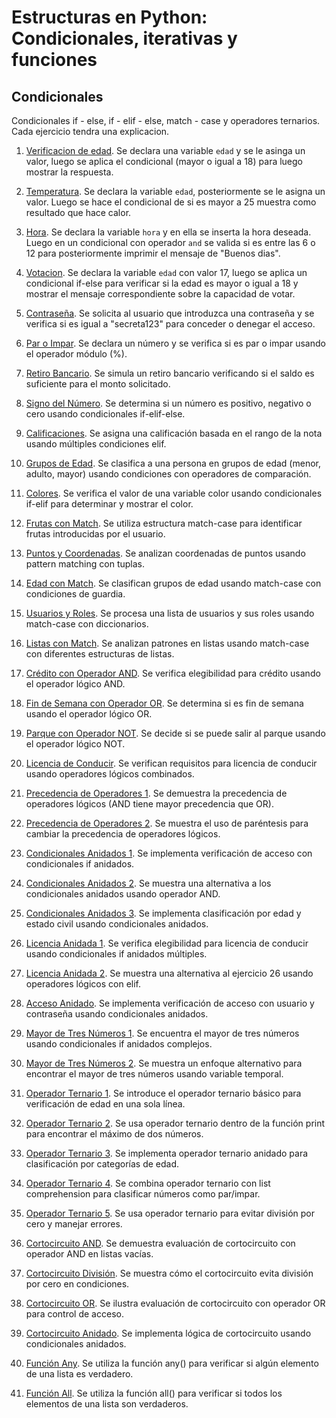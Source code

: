 # Estructuras en Python: Condicionales, iterativas y funciones

## Condicionales

Condicionales if - else, if - elif - else, match - case y operadores ternarios. Cada ejercicio tendra una explicacion.

1. [Verificacion de edad](src/condicionales/1.verificacion-edad.py).
   Se declara una variable `edad` y se le asinga un valor, luego se aplica el condicional (mayor o igual a 18) para luego mostrar la respuesta.

2. [Temperatura](src/condicionales/2.temperatura.py).
   Se declara la variable `edad`, posteriormente se le asigna un valor. Luego se hace el condicional de si es mayor a 25 muestra como resultado que hace calor.

3. [Hora](src/condicionales/3.hora.py).
   Se declara la variable `hora` y en ella se inserta la hora deseada. Luego en un condicional con operador `and` se valida si es entre las 6 o 12 para posteriormente imprimir el mensaje de "Buenos dias".

4. [Votacion](src/condicionales/4.votacion.py).
   Se declara la variable `edad` con valor 17, luego se aplica un condicional if-else para verificar si la edad es mayor o igual a 18 y mostrar el mensaje correspondiente sobre la capacidad de votar.

5. [Contraseña](src/condicionales/5.contrasena.py).
   Se solicita al usuario que introduzca una contraseña y se verifica si es igual a "secreta123" para conceder o denegar el acceso.

6. [Par o Impar](src/condicionales/6.par-impar.py).
   Se declara un número y se verifica si es par o impar usando el operador módulo (%).

7. [Retiro Bancario](src/condicionales/7.retiro-bancario.py).
   Se simula un retiro bancario verificando si el saldo es suficiente para el monto solicitado.

8. [Signo del Número](src/condicionales/8.signo-numero.py).
   Se determina si un número es positivo, negativo o cero usando condicionales if-elif-else.

9. [Calificaciones](src/condicionales/9.calificaciones.py).
   Se asigna una calificación basada en el rango de la nota usando múltiples condiciones elif.

10. [Grupos de Edad](src/condicionales/10.grupos-edad.py).
    Se clasifica a una persona en grupos de edad (menor, adulto, mayor) usando condiciones con operadores de comparación.

11. [Colores](src/condicionales/11.colores.py).
    Se verifica el valor de una variable color usando condicionales if-elif para determinar y mostrar el color.

12. [Frutas con Match](src/condicionales/12.frutas-match.py).
    Se utiliza estructura match-case para identificar frutas introducidas por el usuario.

13. [Puntos y Coordenadas](src/condicionales/13.puntos-coordenadas.py).
    Se analizan coordenadas de puntos usando pattern matching con tuplas.

14. [Edad con Match](src/condicionales/14.edad-match.py).
    Se clasifican grupos de edad usando match-case con condiciones de guardia.

15. [Usuarios y Roles](src/condicionales/15.usuarios-roles.py).
    Se procesa una lista de usuarios y sus roles usando match-case con diccionarios.

16. [Listas con Match](src/condicionales/16.listas-match.py).
    Se analizan patrones en listas usando match-case con diferentes estructuras de listas.

17. [Crédito con Operador AND](src/condicionales/17.credito-operador-and.py).
    Se verifica elegibilidad para crédito usando el operador lógico AND.

18. [Fin de Semana con Operador OR](src/condicionales/18.fin-semana-operador-or.py).
    Se determina si es fin de semana usando el operador lógico OR.

19. [Parque con Operador NOT](src/condicionales/19.parque-operador-not.py).
    Se decide si se puede salir al parque usando el operador lógico NOT.

20. [Licencia de Conducir](src/condicionales/20.licencia-conducir.py).
    Se verifican requisitos para licencia de conducir usando operadores lógicos combinados.

21. [Precedencia de Operadores 1](src/condicionales/21.precedencia-operadores-1.py).
    Se demuestra la precedencia de operadores lógicos (AND tiene mayor precedencia que OR).

22. [Precedencia de Operadores 2](src/condicionales/22.precedencia-operadores-2.py).
    Se muestra el uso de paréntesis para cambiar la precedencia de operadores lógicos.

23. [Condicionales Anidados 1](src/condicionales/23.condicionales-anidados-1.py).
    Se implementa verificación de acceso con condicionales if anidados.

24. [Condicionales Anidados 2](src/condicionales/24.condicionales-anidados-2.py).
    Se muestra una alternativa a los condicionales anidados usando operador AND.

25. [Condicionales Anidados 3](src/condicionales/25.condicionales-anidados-3.py).
    Se implementa clasificación por edad y estado civil usando condicionales anidados.

26. [Licencia Anidada 1](src/condicionales/26.licencia-anidada-1.py).
    Se verifica elegibilidad para licencia de conducir usando condicionales if anidados múltiples.

27. [Licencia Anidada 2](src/condicionales/27.licencia-anidada-2.py).
    Se muestra una alternativa al ejercicio 26 usando operadores lógicos con elif.

28. [Acceso Anidado](src/condicionales/28.acceso-anidado.py).
    Se implementa verificación de acceso con usuario y contraseña usando condicionales anidados.

29. [Mayor de Tres Números 1](src/condicionales/29.mayor-tres-numeros-1.py).
    Se encuentra el mayor de tres números usando condicionales if anidados complejos.

30. [Mayor de Tres Números 2](src/condicionales/30.mayor-tres-numeros-2.py).
    Se muestra un enfoque alternativo para encontrar el mayor de tres números usando variable temporal.

31. [Operador Ternario 1](src/condicionales/31.operador-ternario-1.py).
    Se introduce el operador ternario básico para verificación de edad en una sola línea.

32. [Operador Ternario 2](src/condicionales/32.operador-ternario-2.py).
    Se usa operador ternario dentro de la función print para encontrar el máximo de dos números.

33. [Operador Ternario 3](src/condicionales/33.operador-ternario-3.py).
    Se implementa operador ternario anidado para clasificación por categorías de edad.

34. [Operador Ternario 4](src/condicionales/34.operador-ternario-4.py).
    Se combina operador ternario con list comprehension para clasificar números como par/impar.

35. [Operador Ternario 5](src/condicionales/35.operador-ternario-5.py).
    Se usa operador ternario para evitar división por cero y manejar errores.

36. [Cortocircuito AND](src/condicionales/36.cortocircuito-and.py).
    Se demuestra evaluación de cortocircuito con operador AND en listas vacías.

37. [Cortocircuito División](src/condicionales/37.cortocircuito-division.py).
    Se muestra cómo el cortocircuito evita división por cero en condiciones.

38. [Cortocircuito OR](src/condicionales/38.cortocircuito-or.py).
    Se ilustra evaluación de cortocircuito con operador OR para control de acceso.

39. [Cortocircuito Anidado](src/condicionales/39.cortocircuito-anidado.py).
    Se implementa lógica de cortocircuito usando condicionales anidados.

40. [Función Any](src/condicionales/40.funcion-any.py).
    Se utiliza la función any() para verificar si algún elemento de una lista es verdadero.

41. [Función All](src/condicionales/41.funcion-all.py).
    Se utiliza la función all() para verificar si todos los elementos de una lista son verdaderos.
